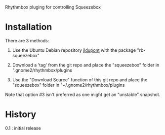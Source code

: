 Rhythmbox pluging for controlling Squeezebox

Installation
============
There are 3 methods:

1. Use the Ubuntu Debian repository [jldupont](https://launchpad.net/~jldupont/+archive/jldupont)  with the package "rb-squeezebox"

2. Download a 'tag' from the git repo and place the "squeezebox" folder in ".gnome2/rhythmbox/plugins

3. Use the "Download Source" function of this git repo and place the "squeezebox" folder in "~/.gnome2/rhythmbox/plugins

Note that option #3 isn't preferred as one might get an "unstable" snapshot. 


History
=======

0.1 : initial release
